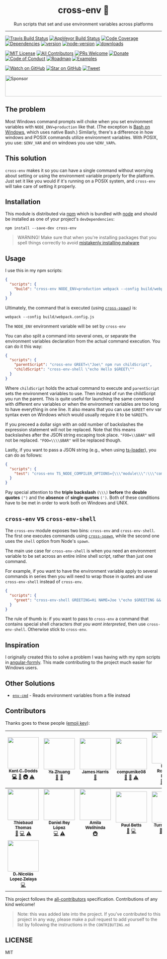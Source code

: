<div align="center">
<h1>cross-env 🔀</h1>

Run scripts that set and use environment variables across platforms

</div>

<hr />

[![Travis Build Status][build-badge]][build]
[![AppVeyor Build Status][win-build-badge]][win-build]
[![Code Coverage][coverage-badge]][coverage]
[![Dependencies][dependencyci-badge]][dependencyci]
[![version][version-badge]][package]
[![node-version][node-version-badge]][node]
[![downloads][downloads-badge]][npm-stat]

[![MIT License][license-badge]][LICENSE]
[![All Contributors](https://img.shields.io/badge/all_contributors-15-orange.svg?style=flat-square)](#contributors)
[![PRs Welcome][prs-badge]][prs]
[![Donate][donate-badge]][donate]
[![Code of Conduct][coc-badge]][coc]
[![Roadmap][roadmap-badge]][roadmap]
[![Examples][examples-badge]][examples]

[![Watch on GitHub][github-watch-badge]][github-watch]
[![Star on GitHub][github-star-badge]][github-star]
[![Tweet][twitter-badge]][twitter]

<a target='_blank' rel='nofollow' href='https://app.codesponsor.io/link/PKGFLnhDiFvsUA5P4kAXfiPs/kentcdodds/cross-env'>
  <img alt='Sponsor' width='888' height='68' src='https://app.codesponsor.io/embed/PKGFLnhDiFvsUA5P4kAXfiPs/kentcdodds/cross-env.svg' />
</a>

## The problem

Most Windows command prompts will choke when you set environment variables with
`NODE_ENV=production` like that. (The exception is [Bash on Windows][win-bash],
which uses native Bash.) Similarly, there's a difference in how windows and
POSIX commands utilize environment variables. With POSIX, you use: `$ENV_VAR`
and on windows you use `%ENV_VAR%`.

## This solution

`cross-env` makes it so you can have a single command without worrying about
setting or using the environment variable properly for the platform. Just set it
like you would if it's running on a POSIX system, and `cross-env` will take care
of setting it properly.

## Installation

This module is distributed via [npm][npm] which is bundled with [node][node] and
should be installed as one of your project's `devDependencies`:

```
npm install --save-dev cross-env
```

> WARNING! Make sure that when you're installing packages that you spell things
> correctly to avoid [mistakenly installing malware][malware]

## Usage

I use this in my npm scripts:

```json
{
  "scripts": {
    "build": "cross-env NODE_ENV=production webpack --config build/webpack.config.js"
  }
}
```

Ultimately, the command that is executed (using [`cross-spawn`][cross-spawn])
is:

```
webpack --config build/webpack.config.js
```

The `NODE_ENV` environment variable will be set by `cross-env`

You can also split a command into several ones, or separate the environment
variables declaration from the actual command execution. You can do it this way:

```json
{
  "scripts": {
    "parentScript": "cross-env GREET=\"Joe\" npm run childScript",
    "childScript": "cross-env-shell \"echo Hello $GREET\""
  }
}
```

Where `childScript` holds the actual command to execute and `parentScript` sets
the environment variables to use. Then instead of run the childScript you run
the parent. This is quite useful for launching the same command with different
env variables or when the environment variables are too long to have everything
in one line.  It also means that you can use `$GREET` env var syntax even on
Windows which would usually require it to be `%GREET%`.

If you preceed a dollar sign with an odd number of backslashes the expression statement will not be replaced. Note that this means backslashes after the JSON string escaping took place. `"FOO=\\$BAR"` will not be replaced. `"FOO=\\\\$BAR"` will be replaced though.

Lastly, if you want to pass a JSON string (e.g., when using [ts-loader]), you can do as follows:

```json
{
  "scripts": {
    "test": "cross-env TS_NODE_COMPILER_OPTIONS={\\\"module\\\":\\\"commonjs\\\"} node some_file.test.ts"
  }
}
```

Pay special attention to the **triple backslash** `(\\\)` **before** the **double quotes** `(")` and the **absence** of **single quotes** `(')`.
Both of these conditions have to be met in order to work both on Windows and UNIX.

## `cross-env` vs `cross-env-shell`

The `cross-env` module exposes two bins: `cross-env` and `cross-env-shell`. The
first one executes commands using [`cross-spawn`][cross-spawn], while the
second one uses the `shell` option from Node's `spawn`.

The main use case for `cross-env-shell` is when you need an environment
variable to be set across an entire inline shell script, rather than just one
command.

For example, if you want to have the environment variable apply to several
commands in series then you will need to wrap those in quotes and use 
`cross-env-shell` instead of `cross-env`.

```json
{
  "scripts": {
    "greet": "cross-env-shell GREETING=Hi NAME=Joe \"echo $GREETING && echo $NAME\""
  }
}
```

The rule of thumb is: if you want to pass to `cross-env` a command that
contains special shell characters *that you want interpreted*, then use
`cross-env-shell`. Otherwise stick to `cross-env`.

## Inspiration

I originally created this to solve a problem I was having with my npm scripts in
[angular-formly][angular-formly]. This made contributing to the project
much easier for Windows users.

## Other Solutions

- [`env-cmd`](https://github.com/toddbluhm/env-cmd) - Reads environment variables from a file instead

## Contributors

Thanks goes to these people ([emoji key][emojis]):

<!-- ALL-CONTRIBUTORS-LIST:START - Do not remove or modify this section -->
<!-- prettier-ignore -->
| [<img src="https://avatars.githubusercontent.com/u/1500684?v=3" width="100px;"/><br /><sub><b>Kent C. Dodds</b></sub>](https://kentcdodds.com)<br />[💻](https://github.com/kentcdodds/cross-env/commits?author=kentcdodds "Code") [📖](https://github.com/kentcdodds/cross-env/commits?author=kentcdodds "Documentation") [🚇](#infra-kentcdodds "Infrastructure (Hosting, Build-Tools, etc)") [⚠️](https://github.com/kentcdodds/cross-env/commits?author=kentcdodds "Tests") | [<img src="https://avatars1.githubusercontent.com/u/499038?v=3" width="100px;"/><br /><sub><b>Ya Zhuang </b></sub>](https://zhuangya.me)<br />[🔌](#plugin-zhuangya "Plugin/utility libraries") [📖](https://github.com/kentcdodds/cross-env/commits?author=zhuangya "Documentation") | [<img src="https://avatars3.githubusercontent.com/u/3440094?v=3" width="100px;"/><br /><sub><b>James Harris</b></sub>](https://wopian.me)<br />[📖](https://github.com/kentcdodds/cross-env/commits?author=wopian "Documentation") | [<img src="https://avatars1.githubusercontent.com/u/8941730?v=3" width="100px;"/><br /><sub><b>compumike08</b></sub>](https://github.com/compumike08)<br />[🐛](https://github.com/kentcdodds/cross-env/issues?q=author%3Acompumike08 "Bug reports") [📖](https://github.com/kentcdodds/cross-env/commits?author=compumike08 "Documentation") [⚠️](https://github.com/kentcdodds/cross-env/commits?author=compumike08 "Tests") | [<img src="https://avatars1.githubusercontent.com/u/2270425?v=3" width="100px;"/><br /><sub><b>Daniel Rodríguez Rivero</b></sub>](https://github.com/danielo515)<br />[🐛](https://github.com/kentcdodds/cross-env/issues?q=author%3Adanielo515 "Bug reports") [💻](https://github.com/kentcdodds/cross-env/commits?author=danielo515 "Code") [📖](https://github.com/kentcdodds/cross-env/commits?author=danielo515 "Documentation") | [<img src="https://avatars2.githubusercontent.com/u/1508477?v=3" width="100px;"/><br /><sub><b>Jonas Keinholz</b></sub>](https://github.com/inyono)<br />[🐛](https://github.com/kentcdodds/cross-env/issues?q=author%3Ainyono "Bug reports") [💻](https://github.com/kentcdodds/cross-env/commits?author=inyono "Code") [⚠️](https://github.com/kentcdodds/cross-env/commits?author=inyono "Tests") | [<img src="https://avatars3.githubusercontent.com/u/1656170?v=3" width="100px;"/><br /><sub><b>Hugo Wood</b></sub>](https://github.com/hgwood)<br />[🐛](https://github.com/kentcdodds/cross-env/issues?q=author%3Ahgwood "Bug reports") [💻](https://github.com/kentcdodds/cross-env/commits?author=hgwood "Code") [⚠️](https://github.com/kentcdodds/cross-env/commits?author=hgwood "Tests") |
| :---: | :---: | :---: | :---: | :---: | :---: | :---: |
| [<img src="https://avatars0.githubusercontent.com/u/3715715?v=3" width="100px;"/><br /><sub><b>Thiebaud Thomas</b></sub>](https://github.com/thomasthiebaud)<br />[🐛](https://github.com/kentcdodds/cross-env/issues?q=author%3Athomasthiebaud "Bug reports") [💻](https://github.com/kentcdodds/cross-env/commits?author=thomasthiebaud "Code") [⚠️](https://github.com/kentcdodds/cross-env/commits?author=thomasthiebaud "Tests") | [<img src="https://avatars1.githubusercontent.com/u/1715800?v=3" width="100px;"/><br /><sub><b>Daniel Rey López</b></sub>](https://daniel.blog)<br />[💻](https://github.com/kentcdodds/cross-env/commits?author=DanReyLop "Code") [⚠️](https://github.com/kentcdodds/cross-env/commits?author=DanReyLop "Tests") | [<img src="https://avatars2.githubusercontent.com/u/6374832?v=3" width="100px;"/><br /><sub><b>Amila Welihinda</b></sub>](http://amilajack.com)<br />[🚇](#infra-amilajack "Infrastructure (Hosting, Build-Tools, etc)") | [<img src="https://avatars1.githubusercontent.com/u/1396?v=3" width="100px;"/><br /><sub><b>Paul Betts</b></sub>](https://twitter.com/paulcbetts)<br />[🐛](https://github.com/kentcdodds/cross-env/issues?q=author%3Apaulcbetts "Bug reports") [💻](https://github.com/kentcdodds/cross-env/commits?author=paulcbetts "Code") | [<img src="https://avatars1.githubusercontent.com/u/6371670?v=3" width="100px;"/><br /><sub><b>Turner Hayes</b></sub>](https://github.com/turnerhayes)<br />[🐛](https://github.com/kentcdodds/cross-env/issues?q=author%3Aturnerhayes "Bug reports") [💻](https://github.com/kentcdodds/cross-env/commits?author=turnerhayes "Code") [⚠️](https://github.com/kentcdodds/cross-env/commits?author=turnerhayes "Tests") | [<img src="https://avatars2.githubusercontent.com/u/22251956?v=4" width="100px;"/><br /><sub><b>Suhas Karanth</b></sub>](https://github.com/sudo-suhas)<br />[💻](https://github.com/kentcdodds/cross-env/commits?author=sudo-suhas "Code") [⚠️](https://github.com/kentcdodds/cross-env/commits?author=sudo-suhas "Tests") | [<img src="https://avatars3.githubusercontent.com/u/512692?v=4" width="100px;"/><br /><sub><b>Sven</b></sub>](https://github.com/sventschui)<br />[💻](https://github.com/kentcdodds/cross-env/commits?author=sventschui "Code") [📖](https://github.com/kentcdodds/cross-env/commits?author=sventschui "Documentation") [💡](#example-sventschui "Examples") [⚠️](https://github.com/kentcdodds/cross-env/commits?author=sventschui "Tests") |
| [<img src="https://avatars0.githubusercontent.com/u/5522668?v=4" width="100px;"/><br /><sub><b>D. Nicolás Lopez Zelaya</b></sub>](https://github.com/NicoZelaya)<br />[💻](https://github.com/kentcdodds/cross-env/commits?author=NicoZelaya "Code") |
<!-- ALL-CONTRIBUTORS-LIST:END -->

This project follows the [all-contributors][all-contributors] specification. Contributions of any kind welcome!

> Note: this was added late into the project. If you've contributed to this
> project in any way, please make a pull request to add yourself to the list
> by following the instructions in the `CONTRIBUTING.md`

## LICENSE

MIT

[npm]: https://www.npmjs.com/
[node]: https://nodejs.org
[build-badge]: https://img.shields.io/travis/kentcdodds/cross-env.svg?style=flat-square
[build]: https://travis-ci.org/kentcdodds/cross-env
[win-build-badge]: https://img.shields.io/appveyor/ci/kentcdodds/cross-env.svg?style=flat-square
[win-build]: https://ci.appveyor.com/project/kentcdodds/cross-env
[coverage-badge]: https://img.shields.io/codecov/c/github/kentcdodds/cross-env.svg?style=flat-square
[coverage]: https://codecov.io/github/kentcdodds/cross-env
[dependencyci-badge]: https://dependencyci.com/github/kentcdodds/cross-env/badge?style=flat-square
[dependencyci]: https://dependencyci.com/github/kentcdodds/cross-env
[version-badge]: https://img.shields.io/npm/v/cross-env.svg?style=flat-square
[package]: https://www.npmjs.com/package/cross-env
[node-version-badge]: https://img.shields.io/badge/node-%3E%3D%204.0-orange.svg?style=flat-square
[downloads-badge]: https://img.shields.io/npm/dm/cross-env.svg?style=flat-square
[npm-stat]: http://npm-stat.com/charts.html?package=cross-env&from=2016-04-01
[license-badge]: https://img.shields.io/npm/l/cross-env.svg?style=flat-square
[license]: https://github.com/kentcdodds/cross-env/blob/master/other/LICENSE
[prs-badge]: https://img.shields.io/badge/PRs-welcome-brightgreen.svg?style=flat-square
[prs]: http://makeapullrequest.com
[donate-badge]: https://img.shields.io/badge/$-support-green.svg?style=flat-square
[donate]: http://kcd.im/donate
[coc-badge]: https://img.shields.io/badge/code%20of-conduct-ff69b4.svg?style=flat-square
[coc]: https://github.com/kentcdodds/cross-env/blob/master/other/CODE_OF_CONDUCT.md
[roadmap-badge]: https://img.shields.io/badge/%F0%9F%93%94-roadmap-CD9523.svg?style=flat-square
[roadmap]: https://github.com/kentcdodds/cross-env/blob/master/other/ROADMAP.md
[examples-badge]: https://img.shields.io/badge/%F0%9F%92%A1-examples-8C8E93.svg?style=flat-square
[examples]: https://github.com/kentcdodds/cross-env/blob/master/other/EXAMPLES.md
[github-watch-badge]: https://img.shields.io/github/watchers/kentcdodds/cross-env.svg?style=social
[github-watch]: https://github.com/kentcdodds/cross-env/watchers
[github-star-badge]: https://img.shields.io/github/stars/kentcdodds/cross-env.svg?style=social
[github-star]: https://github.com/kentcdodds/cross-env/stargazers
[twitter]: https://twitter.com/intent/tweet?text=Check%20out%20cross-env!%20https://github.com/kentcdodds/cross-env%20%F0%9F%91%8D
[twitter-badge]: https://img.shields.io/twitter/url/https/github.com/kentcdodds/cross-env.svg?style=social
[emojis]: https://github.com/kentcdodds/all-contributors#emoji-key
[all-contributors]: https://github.com/kentcdodds/all-contributors
[win-bash]: https://msdn.microsoft.com/en-us/commandline/wsl/about
[angular-formly]: https://github.com/formly-js/angular-formly
[cross-spawn]: https://www.npmjs.com/package/cross-spawn
[ts-loader]: https://www.npmjs.com/package/ts-loader
[malware]: http://blog.npmjs.org/post/163723642530/crossenv-malware-on-the-npm-registry
